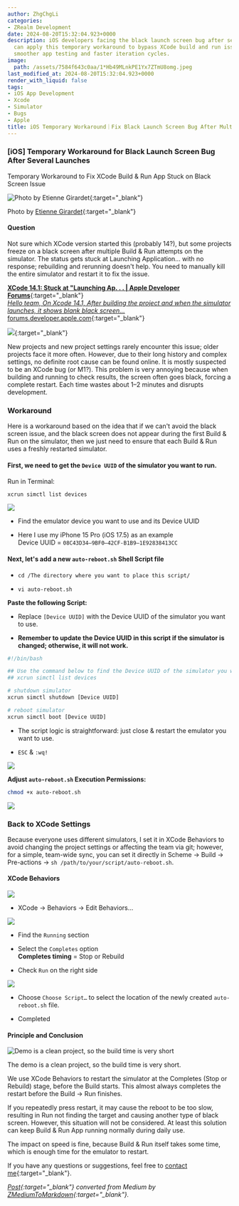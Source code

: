 ```yaml
---
author: ZhgChgLi
categories:
- ZRealm Development
date: 2024-08-20T15:32:04.923+0000
description: iOS developers facing the black launch screen bug after several app launches
  can apply this temporary workaround to bypass XCode build and run issues, ensuring
  smoother app testing and faster iteration cycles.
image:
  path: /assets/7584f643c0aa/1*Hb49MLnkPE1Yx7ZTmU8omg.jpeg
last_modified_at: 2024-08-20T15:32:04.923+0000
render_with_liquid: false
tags:
- iOS App Development
- Xcode
- Simulator
- Bugs
- Apple
title: iOS Temporary Workaround｜Fix Black Launch Screen Bug After Multiple Launches
---
```


### [iOS] Temporary Workaround for Black Launch Screen Bug After Several Launches

Temporary Workaround to Fix XCode Build & Run App Stuck on Black Screen Issue

![Photo by [Etienne Girardet](https://unsplash.com/@etiennegirardet?utm_content=creditCopyText&utm_medium=referral&utm_source=unsplash){:target="_blank"}](/assets/7584f643c0aa/1*Hb49MLnkPE1Yx7ZTmU8omg.jpeg)

Photo by [Etienne Girardet](https://unsplash.com/@etiennegirardet?utm_content=creditCopyText&utm_medium=referral&utm_source=unsplash){:target="_blank"}

#### Question

Not sure which XCode version started this (probably 14?), but some projects freeze on a black screen after multiple Build & Run attempts on the simulator. The status gets stuck at Launching Application… with no response; rebuilding and rerunning doesn't help. You need to manually kill the entire simulator and restart it to fix the issue.

[**XCode 14.1: Stuck at "Launching Ap. . . \| Apple Developer Forums**](https://forums.developer.apple.com/forums/thread/720058){:target="_blank"}  
[*Hello team, On Xcode 14.1, After building the project and when the simulator launches, it shows blank black screen…* forums.developer.apple.com](https://forums.developer.apple.com/forums/thread/720058){:target="_blank"}

[![](https://cdn.sstatic.net/Sites/stackoverflow/Img/apple-touch-icon@2.png?v=73d79a89bded)](https://stackoverflow.com/questions/74315983/simulator-get-blanked-when-running-app-in-debug-mode-second-time-in-14-1-and-14){:target="_blank"}

New projects and new project settings rarely encounter this issue; older projects face it more often. However, due to their long history and complex settings, no definite root cause can be found online. It is mostly suspected to be an XCode bug (or M1?). This problem is very annoying because when building and running to check results, the screen often goes black, forcing a complete restart. Each time wastes about 1–2 minutes and disrupts development.

### Workaround

Here is a workaround based on the idea that if we can't avoid the black screen issue, and the black screen does not appear during the first Build & Run on the simulator, then we just need to ensure that each Build & Run uses a freshly restarted simulator.

#### First, we need to get the `Device UUID` of the simulator you want to run.

Run in Terminal:

```bash
xcrun simctl list devices
```

![](/assets/7584f643c0aa/1*dmuGmwH6hDufYRJZEsIkWw.png)

- Find the emulator device you want to use and its Device UUID

- Here I use my iPhone 15 Pro (iOS 17.5) as an example  
  Device UUID = `08C43D34–9BF0–42CF-B1B9–1E92838413CC`

#### Next, let's add a new `auto-reboot.sh` Shell Script file

- `cd /The directory where you want to place this script/`

- `vi auto-reboot.sh`

**Paste the following Script:**

- Replace `[Device UUID]` with the Device UUID of the simulator you want to use.

- **Remember to update the Device UUID in this script if the simulator is changed; otherwise, it will not work.**

```bash
#!/bin/bash

## Use the command below to find the Device UUID of the simulator you want to use:
## xcrun simctl list devices

# shutdown simulator
xcrun simctl shutdown [Device UUID]

# reboot simulator
xcrun simctl boot [Device UUID]
```

- The script logic is straightforward: just close & restart the emulator you want to use.

- `ESC` & `:wq!`

![](/assets/7584f643c0aa/1*79rYuP2mvX6kXXPgPoFaLg.png)

**Adjust `auto-reboot.sh` Execution Permissions:**

```bash
chmod +x auto-reboot.sh
```

![](/assets/7584f643c0aa/1*F3TKpExiSe4axJwTxICm7Q.png)

### Back to XCode Settings

Because everyone uses different simulators, I set it in XCode Behaviors to avoid changing the project settings or affecting the team via git; however, for a simple, team-wide sync, you can set it directly in Scheme -> Build -> Pre-actions -> `sh /path/to/your/script/auto-reboot.sh`.

#### XCode Behaviors

![](/assets/7584f643c0aa/1*2s2UOZMBkTn8GhdiO4KYwg.png)

- XCode -> Behaviors -> Edit Behaviors…

![](/assets/7584f643c0aa/1*eALkD0S11rEiNEvwyCCJzg.png)

- Find the `Running` section

- Select the `Completes` option  
  **Completes timing** = Stop or Rebuild

- Check `Run` on the right side

![](/assets/7584f643c0aa/1*tzYVUorv8Zva6cnLuC4-yA.png)

- Choose `Choose Script…` to select the location of the newly created `auto-reboot.sh` file.

- Completed

#### Principle and Conclusion

![Demo is a clean project, so the build time is very short](/assets/7584f643c0aa/1*A-enPIU3D-MEwz1-aF-ByQ.gif)

The demo is a clean project, so the build time is very short.

We use XCode Behaviors to restart the simulator at the Completes (Stop or Rebuild) stage, before the Build starts. This almost always completes the restart before the Build -> Run finishes.

If you repeatedly press restart, it may cause the reboot to be too slow, resulting in Run not finding the target and causing another type of black screen. However, this situation will not be considered. At least this solution can keep Build & Run App running normally during daily use.

The impact on speed is fine, because Build & Run itself takes some time, which is enough time for the emulator to restart.

If you have any questions or suggestions, feel free to [contact me](https://www.zhgchg.li/contact){:target="_blank"}.

*[Post](https://medium.com/zrealm-ios-dev/ios-temporaryworkaround-for-black-launch-screen-bug-after-several-launches-7584f643c0aa){:target="_blank"} converted from Medium by [ZMediumToMarkdown](https://github.com/ZhgChgLi/ZMediumToMarkdown){:target="_blank"}.*
